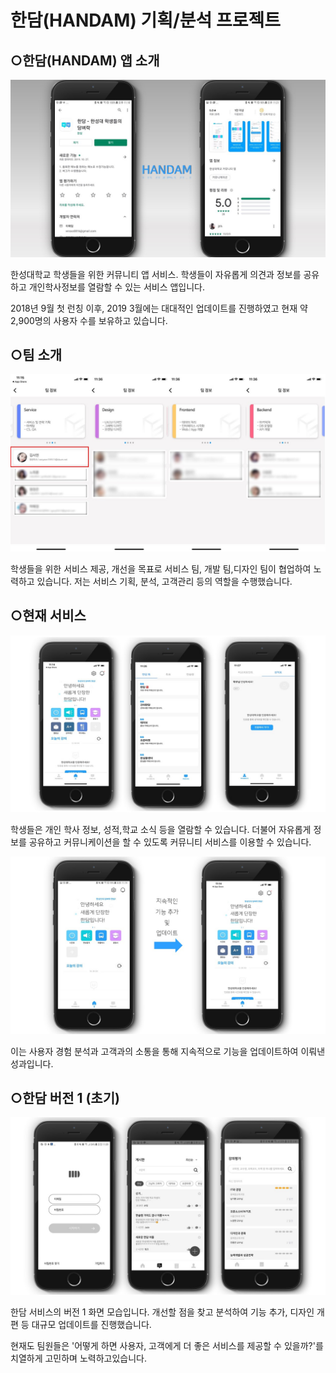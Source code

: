 # 한담(HANDAM) 기획/분석 프로젝트

## ○한담(HANDAM) 앱 소개

![image](./image/슬라이드1.JPG)

한성대학교 학생들을 위한 커뮤니티 앱 서비스. 학생들이 자유롭게 의견과 정보를 공유하고 개인학사정보를 열람할 수 있는 서비스 앱입니다. 

 2018년 9월 첫 런칭 이후,  2019 3월에는 대대적인 업데이트를 진행하였고 현재 약 2,900명의 사용자 수를 보유하고 있습니다.  



## ○팀 소개

![image](./image/슬라이드2.JPG)

학생들을 위한 서비스 제공, 개선을 목표로  서비스 팀, 개발 팀,디자인 팀이 협업하여 노력하고 있습니다. 저는 서비스 기획, 분석, 고객관리 등의 역할을 수행했습니다.

## ○현재 서비스

![image](./image/슬라이드3.JPG)

학생들은 개인 학사 정보, 성적,학교 소식 등을 열람할 수 있습니다. 더불어 자유롭게 정보를 공유하고 커뮤니케이션을 할 수 있도록 커뮤니티 서비스를 이용할 수 있습니다.

![image](./image/슬라이드4.JPG)

이는 사용자 경험 분석과 고객과의 소통을 통해 지속적으로 기능을 업데이트하여 이뤄낸 성과입니다.

## ○한담 버전 1 (초기)

![image](./image/슬라이드5.JPG)

한담 서비스의 버전 1 화면 모습입니다. 개선할 점을 찾고 분석하여 기능 추가, 디자인 개편 등 대규모 업데이트를 진행했습니다. 

현재도 팀원들은 '어떻게 하면 사용자, 고객에게 더 좋은 서비스를 제공할 수 있을까?'를 치열하게 고민하며 노력하고있습니다.
